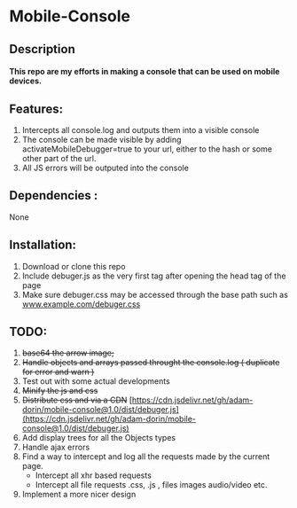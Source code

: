 # Mobile-Console

## Description
#### This repo are my efforts in making a console that can be used on mobile devices.

## Features:

1. Intercepts all console.log and outputs them into a visible console
2. The console can be made visible by adding activateMobileDebugger=true to your url, either to the hash or some other part of the url.
3. All JS errors will be outputed into the console

## Dependencies :

None

## Installation:

1. Download or clone this repo
2. Include debuger.js as the very first tag after opening the head tag of the page
3. Make sure debuger.css may be accessed through the base path such as www.example.com/debuger.css
##

## TODO:

1. ~~base64 the arrow image;~~
2. ~~Handle objects and arrays passed throught the console.log ( duplicate for error and warn )~~
3. Test out with some actual developments
4. ~~Minify the js and css~~
5. ~~Distribute css and via a CDN~~ [https://cdn.jsdelivr.net/gh/adam-dorin/mobile-console@1.0/dist/debuger.js](https://cdn.jsdelivr.net/gh/adam-dorin/mobile-console@1.0/dist/debuger.js)
6. Add display trees for all the Objects types
7. Handle ajax errors
8. Find a way to intercept and log all the requests made by the current page.
    + Intercept all xhr based requests
    + Intercept all file requests .css, .js , files images audio/video etc.
9. Implement a more nicer design
